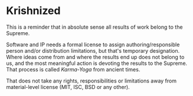 # Krishnized

This is a reminder that in absolute sense all results of work belong to the Supreme.
<!-- Personality of Godhead Kṛṣṇa (also known as Allah, Jehovah and [thousands of other names]((https://vedabase.io/en/library/sb/10/51/36/)))-->

Software and IP needs a formal license to assign authoring/responsible person and/or distribution limitations, but that's temporary designation. Where ideas come from and where the results end up does not belong to us, and the most meaningful action is devoting the results to the Supreme. That process is called _Karma-Yoga_ from ancient times.

That does not take any rights, responsibilities or limitations away from material-level license (MIT, ISC, BSD or any other).
